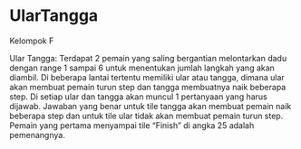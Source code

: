 # UlarTangga
Kelompok F

Ular Tangga: Terdapat 2 pemain yang saling bergantian melontarkan dadu dengan range 1 sampai 6 untuk menentukan jumlah langkah yang akan diambil. Di beberapa lantai tertentu memiliki ular atau tangga, dimana ular akan membuat pemain turun step dan tangga membuatnya naik beberapa step. Di setiap ular dan tangga akan muncul 1 pertanyaan yang harus dijawab. Jawaban yang benar untuk tile tangga akan membuat pemain naik beberapa step dan untuk tile ular tidak akan membuat pemain turun step. Pemain yang pertama menyampai tile “Finish” di angka 25 adalah pemenangnya.
